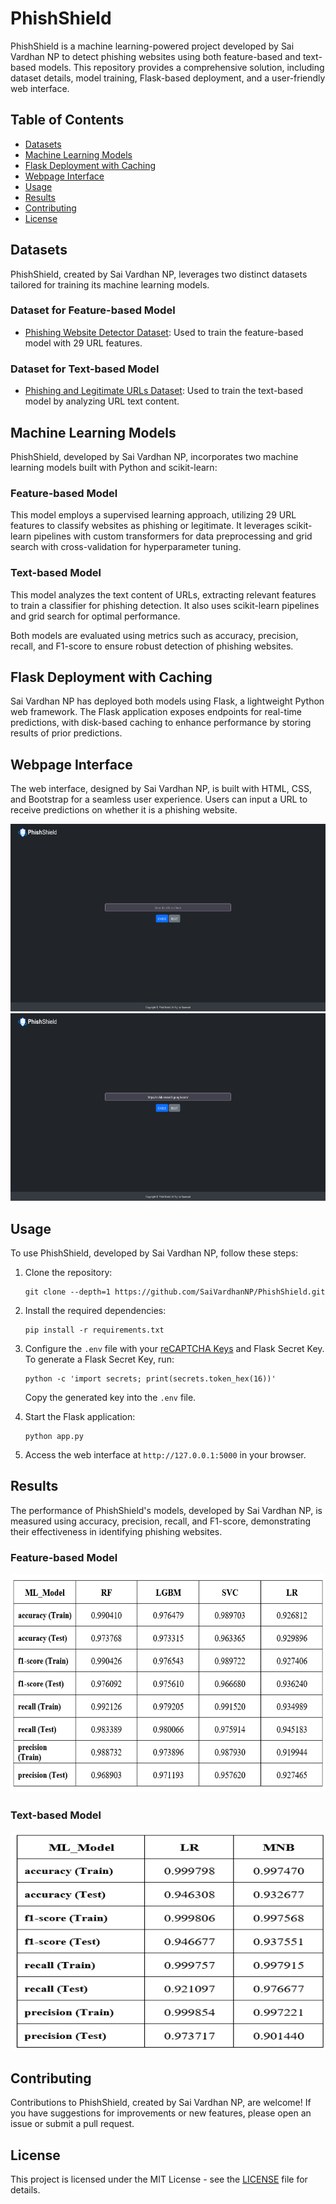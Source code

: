 # PhishShield

PhishShield is a machine learning-powered project developed by Sai Vardhan NP to detect phishing websites using both feature-based and text-based models. This repository provides a comprehensive solution, including dataset details, model training, Flask-based deployment, and a user-friendly web interface.

## Table of Contents

- [Datasets](#datasets)
- [Machine Learning Models](#machine-learning-models)
- [Flask Deployment with Caching](#flask-deployment-with-caching)
- [Webpage Interface](#webpage-interface)
- [Usage](#usage)
- [Results](#results)
- [Contributing](#contributing)
- [License](#license)

## Datasets

PhishShield, created by Sai Vardhan NP, leverages two distinct datasets tailored for training its machine learning models.

### Dataset for Feature-based Model

- [Phishing Website Detector Dataset](https://www.kaggle.com/datasets/eswarchandt/phishing-website-detector): Used to train the feature-based model with 29 URL features.

### Dataset for Text-based Model

- [Phishing and Legitimate URLs Dataset](https://www.kaggle.com/datasets/harisudhan411/phishing-and-legitimate-urls): Used to train the text-based model by analyzing URL text content.

## Machine Learning Models

PhishShield, developed by Sai Vardhan NP, incorporates two machine learning models built with Python and scikit-learn:

### Feature-based Model

This model employs a supervised learning approach, utilizing 29 URL features to classify websites as phishing or legitimate. It leverages scikit-learn pipelines with custom transformers for data preprocessing and grid search with cross-validation for hyperparameter tuning.

### Text-based Model

This model analyzes the text content of URLs, extracting relevant features to train a classifier for phishing detection. It also uses scikit-learn pipelines and grid search for optimal performance.

Both models are evaluated using metrics such as accuracy, precision, recall, and F1-score to ensure robust detection of phishing websites.

## Flask Deployment with Caching

Sai Vardhan NP has deployed both models using Flask, a lightweight Python web framework. The Flask application exposes endpoints for real-time predictions, with disk-based caching to enhance performance by storing results of prior predictions.

## Webpage Interface

The web interface, designed by Sai Vardhan NP, is built with HTML, CSS, and Bootstrap for a seamless user experience. Users can input a URL to receive predictions on whether it is a phishing website.

<div align="center">
    <img src="screenshots/phishing.gif" alt="Phishing Detection" width="600" height="300" style="margin-right: 20px;">
    <img src="screenshots/legitimate.gif" alt="Legitimate Detection" width="600" height="300" style="margin-right: 20px;">
</div>

## Usage

To use PhishShield, developed by Sai Vardhan NP, follow these steps:

1. Clone the repository:

   ```
   git clone --depth=1 https://github.com/SaiVardhanNP/PhishShield.git
   ```

2. Install the required dependencies:

   ```
   pip install -r requirements.txt
   ```

3. Configure the `.env` file with your [reCAPTCHA Keys](https://developers.google.com/recaptcha/intro) and Flask Secret Key. To generate a Flask Secret Key, run:

   ```
   python -c 'import secrets; print(secrets.token_hex(16))'
   ```

   Copy the generated key into the `.env` file.

4. Start the Flask application:

   ```
   python app.py
   ```

5. Access the web interface at `http://127.0.0.1:5000` in your browser.

## Results

The performance of PhishShield's models, developed by Sai Vardhan NP, is measured using accuracy, precision, recall, and F1-score, demonstrating their effectiveness in identifying phishing websites.

### Feature-based Model

<div align="center">
    <img src="screenshots/result1.png" alt="Feature-based Model Results" width="900" height="350" style="margin-right: 20px;">
</div>

### Text-based Model

<div align="center">
    <img src="screenshots/result2.png" alt="Text-based Model Results" width="600" height="350" style="margin-right: 20px;">
</div>

## Contributing

Contributions to PhishShield, created by Sai Vardhan NP, are welcome! If you have suggestions for improvements or new features, please open an issue or submit a pull request.

## License

This project is licensed under the MIT License - see the [LICENSE](LICENSE) file for details.
